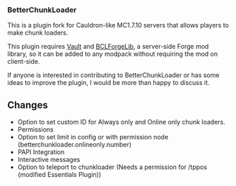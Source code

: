 ### BetterChunkLoader
This is a plugin fork for Cauldron-like MC1.7.10 servers that allows players to make chunk loaders.

This plugin requires [Vault](https://dev.bukkit.org/bukkit-plugins/vault/) and [BCLForgeLib](https://github.com/KaiKikuchi/BCLForgeLib), a server-side Forge mod library, so it can be added to any modpack without requiring the mod on client-side.

If anyone is interested in contributing to BetterChunkLoader or has some ideas to improve the plugin, I would be more than happy to discuss it.

## Changes
- Option to set custom ID for Always only and Online only chunk loaders.
- Permissions
- Option to set limit in config or with permission node (betterchunkloader.onlineonly.number)
- PAPI Integration
- Interactive messages
- Option to teleport to chunkloader (Needs a permission for /tppos (modified Essentials Plugin))

